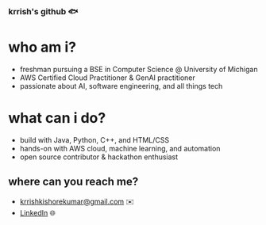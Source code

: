 ### krrish's github 🐟

# who am i?
- freshman pursuing a BSE in Computer Science @ University of Michigan
- AWS Certified Cloud Practitioner & GenAI practitioner
- passionate about AI, software engineering, and all things tech

# what can i do?
- build with Java, Python, C++, and HTML/CSS
- hands-on with AWS cloud, machine learning, and automation
- open source contributor & hackathon enthusiast

## where can you reach me?
- krrishkishorekumar@gmail.com ✉️
- [LinkedIn](https://www.linkedin.com/in/krrishkishorekumar/) 🌐
